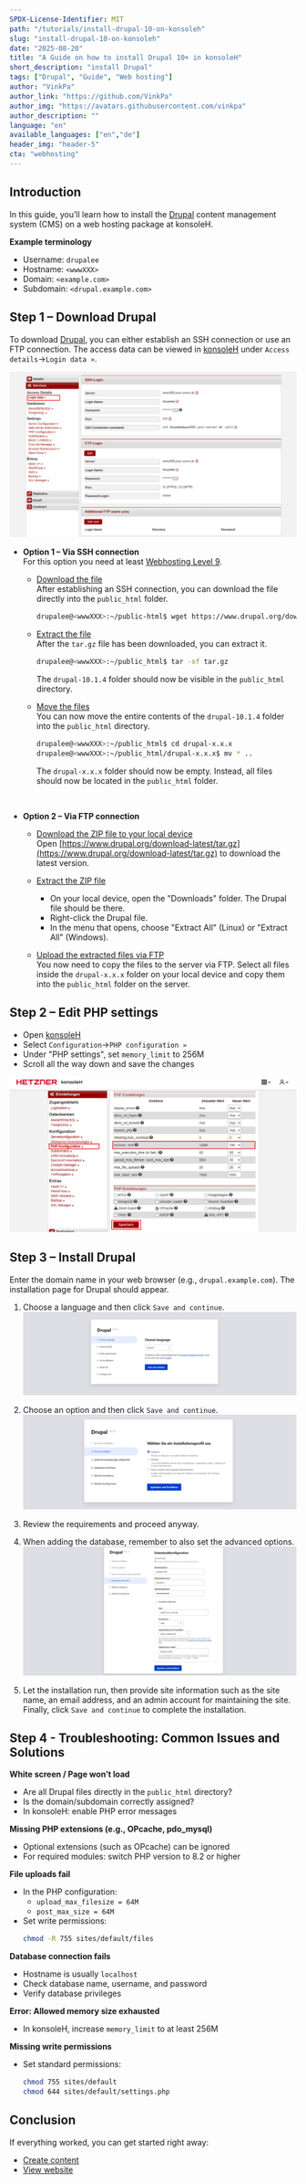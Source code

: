 ```yaml
---
SPDX-License-Identifier: MIT
path: "/tutorials/install-drupal-10-on-konsoleh"
slug: "install-drupal-10-on-konsoleh"
date: "2025-08-20"
title: "A Guide on how to install Drupal 10+ in konsoleH"
short_description: "install Drupal"
tags: ["Drupal", "Guide", "Web hosting"]
author: "VinkPa"
author_link: "https://github.com/VinkPa"
author_img: "https://avatars.githubusercontent.com/vinkpa"
author_description: ""
language: "en"
available_languages: ["en","de"]
header_img: "header-5"
cta: "webhosting"
---
```


## Introduction

In this guide, you’ll learn how to install the [Drupal](https://www.drupal.org/) content management system (CMS) on a web hosting package at konsoleH.

**Example terminology**

* Username: `drupalee`
* Hostname: `<wwwXXX>`
* Domain: `<example.com>`
* Subdomain: `<drupal.example.com>`

## Step 1 – Download Drupal

To download [Drupal](https://www.drupal.org/), you can either establish an SSH connection or use an FTP connection. The access data can be viewed in [konsoleH](https://konsoleh.hetzner.com/) under `Access details`→`Login data »`.

![](images/01_konsoleH_ftp-login-data.png)

* **Option 1 – Via SSH connection**<br>
  For this option you need at least [Webhosting Level 9](https://www.hetzner.com/webhosting).
  
  * <u>Download the file</u><br>
    After establishing an SSH connection, you can download the file directly into the `public_html` folder.
    ```bash
    drupalee@<wwwXXX>:~/public-html$ wget https://www.drupal.org/download-latest/tar.gz
    ```
  
  * <u>Extract the file</u><br>
    After the `tar.gz` file has been downloaded, you can extract it.
    ```bash
    drupalee@<wwwXXX>:~/public_html$ tar -xf tar.gz
    ```
    The `drupal-10.1.4` folder should now be visible in the `public_html` directory.

  * <u>Move the files</u><br>
    You can now move the entire contents of the `drupal-10.1.4` folder into the `public_html` directory.
    ```bash
    drupalee@<wwwXXX>:~/public_html$ cd drupal-x.x.x
    drupalee@<wwwXXX>:~/public_html/drupal-x.x.x$ mv * ..
    ```
    The `drupal-x.x.x` folder should now be empty. Instead, all files should now be located in the `public_html` folder.

<br>

* **Option 2 – Via FTP connection**<br>
  
  * <u>Download the ZIP file to your local device</u><br>
    Open [https://www.drupal.org/download-latest/tar.gz](https://www.drupal.org/download-latest/tar.gz) to download the latest version.
  
  * <u>Extract the ZIP file</u><br>
    * On your local device, open the "Downloads" folder. The Drupal file should be there.
    * Right-click the Drupal file.
    * In the menu that opens, choose "Extract All" (Linux) or "Extract All" (Windows).
  
  * <u>Upload the extracted files via FTP</u><br>
    You now need to copy the files to the server via FTP. Select all files inside the `drupal-x.x.x` folder on your local device and copy them into the `public_html` folder on the server.

## Step 2 – Edit PHP settings

* Open [konsoleH](https://konsoleh.hetzner.com/)
* Select `Configuration`→`PHP configuration »`
* Under "PHP settings", set `memory_limit` to 256M
* Scroll all the way down and save the changes

![](images/02_konsoleH_memory-limit.de.png)

## Step 3 – Install Drupal

Enter the domain name in your web browser (e.g., `drupal.example.com`). The installation page for Drupal should appear. 

1. Choose a language and then click `Save and continue`.  
   ![](images/03_Drupal_installation-language.de.png)

2. Choose an option and then click `Save and continue`.  
   ![](images/04_Drupal_installation-profile.de.png)

3. Review the requirements and proceed anyway.

4. When adding the database, remember to also set the advanced options.  
   ![](images/05_Drupal_installation-database.de.png)

5. Let the installation run, then provide site information such as the site name, an email address, and an admin account for maintaining the site. Finally, click `Save and continue` to complete the installation.

## Step 4 - Troubleshooting: Common Issues and Solutions

**White screen / Page won’t load**  
- Are all Drupal files directly in the `public_html` directory?  
- Is the domain/subdomain correctly assigned?  
- In konsoleH: enable PHP error messages

**Missing PHP extensions (e.g., OPcache, pdo_mysql)**  
- Optional extensions (such as OPcache) can be ignored  
- For required modules: switch PHP version to 8.2 or higher

**File uploads fail**  
- In the PHP configuration:  
  - `upload_max_filesize = 64M`  
  - `post_max_size = 64M`  
- Set write permissions:
  ```bash
  chmod -R 755 sites/default/files
  ```

**Database connection fails**  
- Hostname is usually `localhost`  
- Check database name, username, and password  
- Verify database privileges

**Error: Allowed memory size exhausted**  
- In konsoleH, increase `memory_limit` to at least 256M

**Missing write permissions**  
- Set standard permissions:
  ```bash
  chmod 755 sites/default
  chmod 644 sites/default/settings.php
  ```

## Conclusion

If everything worked, you can get started right away:

* [Create content](https://drupal.example.com/node/add)  
* [View website](https://drupal.example.com)
